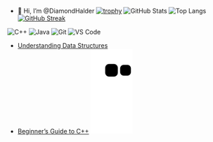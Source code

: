 - 👋 Hi, I’m @DiamondHalder
[![trophy](https://github-profile-trophy.vercel.app/?username=DiamondHalder&theme=default)](https://github.com/ryo-ma/github-profile-trophy)
![GitHub Stats](https://github-readme-stats.vercel.app/api?username=DiamondHalder&show_icons=true)
![Top Langs](https://github-readme-stats.vercel.app/api/top-langs/?username=DiamondHalder&layout=compact)
[![GitHub Streak](https://github-readme-streak-stats.herokuapp.com/?user=DiamondHalder&theme=light)](https://github.com/DenverCoder1/github-readme-streak-stats)




![C++](https://img.shields.io/badge/-C++-00599C?style=flat&logo=c%2B%2B&logoColor=white)
![Java](https://img.shields.io/badge/-Java-007396?style=flat&logo=java&logoColor=white)
![Git](https://img.shields.io/badge/-Git-F05032?style=flat&logo=git&logoColor=white)
![VS Code](https://img.shields.io/badge/-VS%20Code-007ACC?style=flat&logo=visual-studio-code&logoColor=white)

- [Understanding Data Structures](https://yourblog.com/data-structures)
- [Beginner’s Guide to C++](https://yourblog.com/cpp-beginners)
![GitHub Contribution Snake](https://github.com/DiamondHalder/DiamondHalder/blob/output/github-contribution-grid-snake.svg)




<!---
DiamondHalder/DiamondHalder is a ✨ special ✨ repository because its `README.md` (this file) appears on your GitHub profile.
You can click the Preview link to take a look at your changes.
--->
